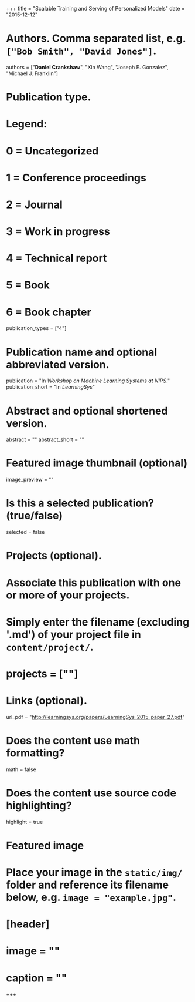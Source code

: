 +++
title = "Scalable Training and Serving of Personalized Models"
date = "2015-12-12"

# Authors. Comma separated list, e.g. `["Bob Smith", "David Jones"]`.
authors = ["**Daniel Crankshaw**", "Xin Wang", "Joseph E. Gonzalez", "Michael J. Franklin"]

# Publication type.
# Legend:
# 0 = Uncategorized
# 1 = Conference proceedings
# 2 = Journal
# 3 = Work in progress
# 4 = Technical report
# 5 = Book
# 6 = Book chapter
publication_types = ["4"]

# Publication name and optional abbreviated version.
publication = "In *Workshop on Machine Learning Systems at NIPS*."
publication_short = "In *LearningSys*"

# Abstract and optional shortened version.
abstract = ""
abstract_short = ""

# Featured image thumbnail (optional)
image_preview = ""

# Is this a selected publication? (true/false)
selected = false

# Projects (optional).
#   Associate this publication with one or more of your projects.
#   Simply enter the filename (excluding '.md') of your project file in `content/project/`.
# projects = [""]

# Links (optional).
url_pdf = "http://learningsys.org/papers/LearningSys_2015_paper_27.pdf"

# Does the content use math formatting?
math = false

# Does the content use source code highlighting?
highlight = true

# Featured image
# Place your image in the `static/img/` folder and reference its filename below, e.g. `image = "example.jpg"`.
# [header]
# image = ""
# caption = ""

+++

